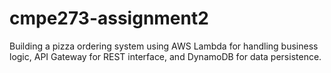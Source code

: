 # cmpe273-assignment2

Building a pizza ordering system using AWS Lambda for handling business logic, API Gateway for REST interface, and DynamoDB for data persistence.
